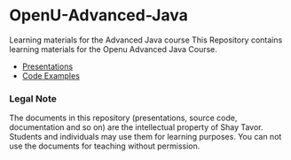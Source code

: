# OpenU-Advanced-Java
Learning materials for the Advanced Java course 
This Repository contains learning materials for the Openu Advanced Java Course.
<p/>
 <ul>
  <li><a href = "https://github.com/shaytavor/OpenU-Advanced-Java/blob/master/Slides">Presentations</a></li>
  <li><a href = "">Code Examples</a></li>
 </ul>
 
<h3>Legal Note</h3>
The documents in this repository (presentations, source code, documentation and so on) are the intellectual property of Shay Tavor. Students and individuals may use them for learning purposes. You can not use the documents for teaching without permission.



